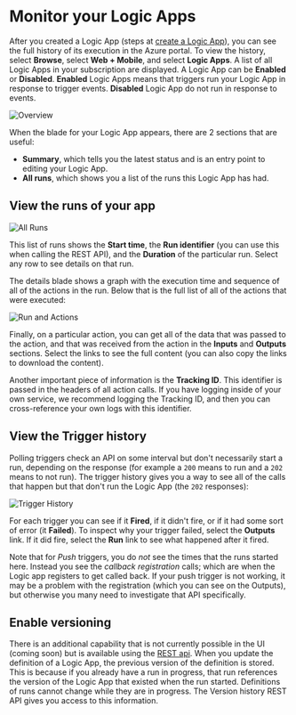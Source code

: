 <properties 
    pageTitle="Monitor your Logic Apps in Azure App Service | Microsoft Azure" 
    description="How to see what your Logic Apps have done" 
    authors="stepsic-microsoft-com" 
    manager="dwrede" 
    editor="" 
    services="app-service\logic" 
    documentationCenter=""/>

<tags
    ms.service="app-service-logic"
    ms.workload="integration"
    ms.tgt_pltfrm="na"
    ms.devlang="na"
    ms.topic="article"
    ms.date="12/07/2015"
    ms.author="stepsic"/>

# Monitor your Logic Apps

After you created a Logic App (steps at [create a Logic App](app-service-logic-create-a-logic-app.md)), you can see the full history of its execution in the Azure portal. To view the history, select **Browse**, select **Web + Mobile**, and select **Logic Apps**. A list of all Logic Apps in your subscription are displayed. A Logic App can be **Enabled** or **Disabled**. **Enabled** Logic Apps means that triggers run your Logic App in response to trigger events. **Disabled** Logic App do not run in response to events.

![Overview](./media/app-service-logic-monitor-your-logic-apps/overview.png)

When the blade for your Logic App appears, there are 2 sections that are useful:

- **Summary**, which tells you the latest status and is an entry point to editing your Logic App.
- **All runs**, which shows you a list of the runs this Logic App has had.

## View the runs of your app

![All Runs](./media/app-service-logic-monitor-your-logic-apps/allruns.png)

This list of runs shows the **Start time**, the **Run identifier** (you can use this when calling the REST API), and the **Duration** of the particular run. Select any row to see details on that run.

The details blade shows a graph with the execution time and sequence of all of the actions in the run. Below that is the full list of all of the actions that were executed:  

![Run and Actions](./media/app-service-logic-monitor-your-logic-apps/runandaction.png)

Finally, on a particular action, you can get all of the data that was passed to the action, and that was received from the action in the **Inputs** and **Outputs** sections. Select the links to see the full content (you can also copy the links to download the content). 

Another important piece of information is the **Tracking ID**. This identifier is passed in the headers of all action calls. If you have logging inside of your own service, we recommend logging the Tracking ID, and then you can cross-reference your own logs with this identifier.

## View the Trigger history 

Polling triggers check an API on some interval but don't necessarily start a run, depending on the response (for example a `200` means to run and a `202` means to not run). The trigger history gives you a way to see all of the calls that happen but that don't run the Logic App (the `202` responses):  

![Trigger History](./media/app-service-logic-monitor-your-logic-apps/triggerhistory.png)

For each trigger you can see if it **Fired**, if it didn't fire, or if it had some sort of error (it **Failed**). To inspect why your trigger failed, select the **Outputs** link. If it did fire, select the **Run** link to see what happened after it fired.

Note that for *Push* triggers, you do *not* see the times that the runs started here. Instead you see the *callback registration* calls; which are when the Logic app registers to get called back. If your push trigger is not working, it may be a problem with the registration (which you can see on the Outputs), but otherwise you many need to investigate that API specifically.

## Enable versioning

There is an additional capability that is not currently possible in the UI (coming soon) but is available using the [REST api](http://go.microsoft.com/fwlink/p/?LinkID=525617&clcid=0x409). When you update the definition of a Logic App, the previous version of the definition is stored. This is because if you already have a run in progress, that run references the version of the Logic App that existed when the run started. Definitions of runs cannot change while they are in progress. The Version history REST API gives you access to this information.
 

